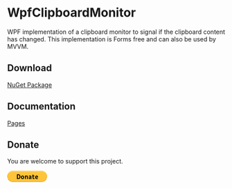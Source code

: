 # WpfClipboardMonitor

WPF implementation of a clipboard monitor to signal if the clipboard content has changed. 
This implementation is Forms free and can also be used by MVVM. 

## Download

[NuGet Package](https://www.nuget.org/packages/WpfClipboardMonitor/)

## Documentation

[Pages](https://bassman2.github.io/WpfClipboardMonitor/)

## Donate

You are welcome to support this project. 

[![Donate](https://raw.githubusercontent.com/Bassman2/WpfClipboardMonitor/master/.github/images/donate.gif)](https://www.paypal.me/GBassman)
